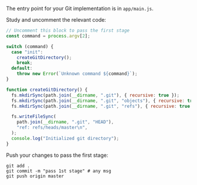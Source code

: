 The entry point for your Git implementation is in `app/main.js`.

Study and uncomment the relevant code: 

```javascript
// Uncomment this block to pass the first stage
const command = process.argv[2];

switch (command) {
  case "init":
    createGitDirectory();
    break;
  default:
    throw new Error(`Unknown command ${command}`);
}

function createGitDirectory() {
  fs.mkdirSync(path.join(__dirname, ".git"), { recursive: true });
  fs.mkdirSync(path.join(__dirname, ".git", "objects"), { recursive: true });
  fs.mkdirSync(path.join(__dirname, ".git", "refs"), { recursive: true });

  fs.writeFileSync(
    path.join(__dirname, ".git", "HEAD"),
    "ref: refs/heads/master\n",
  );
  console.log("Initialized git directory");
}
```

Push your changes to pass the first stage:

```
git add .
git commit -m "pass 1st stage" # any msg
git push origin master
```
